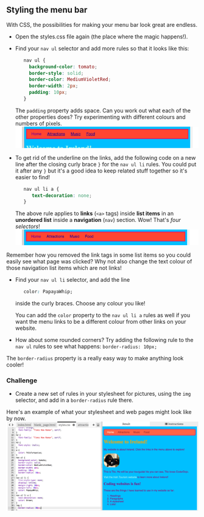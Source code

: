 ## Styling the menu bar

With CSS, the possibilities for making your menu bar look great are endless. 

- Open the styles.css file again \(the place where the magic happens!\).

- Find your `nav ul` selector and add more rules so that it looks like this:
   ```css
      nav ul {
        background-color: tomato;
        border-style: solid;
        border-color: MediumVioletRed;
        border-width: 2px;
        padding: 10px;
      }
   ```
  The `padding` property adds space. Can you work out what each of the other properties does? Try experimenting with different colours and numbers of pixels.  ![](images/egMenuBarMoreStyle.png)

- To get rid of the underline on the links, add the following code on a new line after the closing curly brace `}` for the `nav ul li` rules. You could put it after any `}` but it's a good idea to keep related stuff together so it's easier to find!
   ```css
      nav ul li a {
         text-decoration: none;
      }
   ```
   
   The above rule applies to **links** \(`<a>` tags\) inside **list items** in an **unordered list** inside a **navigation** \(`nav`\) section. Wow! That's _four selectors_! ![](images/egMenuBarNoUnderline.png)

Remember how you removed the link tags in some list items so you could easily see what page was clicked? Why not also change the text colour of those navigation list items which are not links! 

- Find your `nav ul li` selector, and add the line 
   ```css
      color: PapayaWhip;
   ```
   inside the curly braces. Choose any colour you like! 
  
  You can add the `color` property to the `nav ul li a` rules as well if you want the menu links to be a different colour from other links on your website.

- How about some rounded corners? Try adding the following rule to the `nav ul` rules to see what happens: `border-radius: 10px;`
  
The `border-radius` property is a really easy way to make anything look cooler! 

### Challenge

- Create a new set of rules in your stylesheet for pictures, using the `img` selector, and add in a `border-radius` rule there.  

Here's an example of what your stylesheet and web pages might look like by now. ![](images/MenuBarFullStyles.png)
